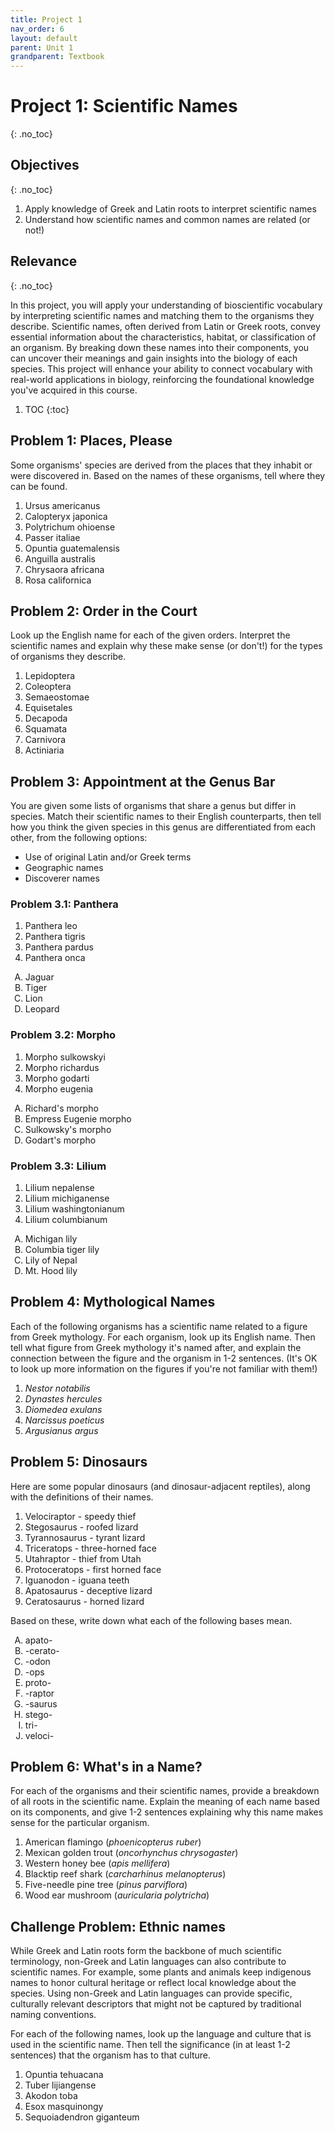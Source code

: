 ```yaml
---
title: Project 1
nav_order: 6
layout: default
parent: Unit 1
grandparent: Textbook
---
```


# Project 1: Scientific Names
{: .no_toc}

## Objectives
{: .no_toc}

1. Apply knowledge of Greek and Latin roots to interpret scientific names
2. Understand how scientific names and common names are related (or not!)

## Relevance
{: .no_toc}

In this project, you will apply your understanding of bioscientific vocabulary by interpreting scientific names and matching them to the organisms they describe. Scientific names, often derived from Latin or Greek roots, convey essential information about the characteristics, habitat, or classification of an organism. By breaking down these names into their components, you can uncover their meanings and gain insights into the biology of each species. This project will enhance your ability to connect vocabulary with real-world applications in biology, reinforcing the foundational knowledge you've acquired in this course.

1. TOC
{:toc}

## Problem 1: Places, Please

Some organisms' species are derived from the places that they inhabit or were discovered in. Based on the names of these organisms, tell where they can be found.

1. Ursus americanus
2. Calopteryx japonica
3. Polytrichum ohioense
4. Passer italiae
5. Opuntia guatemalensis
6. Anguilla australis
7. Chrysaora africana
8. Rosa californica

## Problem 2: Order in the Court

Look up the English name for each of the given orders. Interpret the scientific names and explain why these make sense (or don't!) for the types of organisms they describe.

1. Lepidoptera
2. Coleoptera
3. Semaeostomae
4. Equisetales
5. Decapoda
6. Squamata
7. Carnivora
8. Actiniaria

## Problem 3: Appointment at the Genus Bar

You are given some lists of organisms that share a genus but differ in species. Match their scientific names to their English counterparts, then tell how you think the given species in this genus are differentiated from each other, from the following options:

* Use of original Latin and/or Greek terms
* Geographic names
* Discoverer names

### Problem 3.1: Panthera

1. Panthera leo
2. Panthera tigris
3. Panthera pardus
4. Panthera onca

<ol type="A">
 <li>Jaguar</li>
 <li>Tiger</li>
 <li>Lion</li>
 <li>Leopard</li>
</ol>

### Problem 3.2: Morpho

1. Morpho sulkowskyi
2. Morpho richardus
3. Morpho godarti
4. Morpho eugenia

<ol type="A">
 <li>Richard's morpho</li>
 <li>Empress Eugenie morpho</li>
 <li>Sulkowsky's morpho</li>
 <li>Godart's morpho</li>
</ol>

### Problem 3.3: Lilium

1. Lilium nepalense
2. Lilium michiganense
3. Lilium washingtonianum
4. Lilium columbianum

<ol type="A">
 <li>Michigan lily</li>
 <li>Columbia tiger lily</li>
 <li>Lily of Nepal</li>
 <li>Mt. Hood lily</li>
</ol>

## Problem 4: Mythological Names

Each of the following organisms has a scientific name related to a figure from Greek mythology. For each organism, look up its English name. Then tell what figure from Greek mythology it's named after, and explain the connection between the figure and the organism in 1-2 sentences. (It's OK to look up more information on the figures if you're not familiar with them!)

1. *Nestor notabilis*
2. *Dynastes hercules*
3. *Diomedea exulans*
4. *Narcissus poeticus*
5. *Argusianus argus*

## Problem 5: Dinosaurs

Here are some popular dinosaurs (and dinosaur-adjacent reptiles), along with the definitions of their names. 

1. Velociraptor - speedy thief
2. Stegosaurus - roofed lizard
3. Tyrannosaurus - tyrant lizard
4. Triceratops - three-horned face
5. Utahraptor - thief from Utah
6. Protoceratops - first horned face
7. Iguanodon - iguana teeth
8. Apatosaurus - deceptive lizard
9. Ceratosaurus - horned lizard

Based on these, write down what each of the following bases mean.

<ol type="A">
 <li>apato-</li>
 <li>-cerato-</li>
 <li>-odon</li>
 <li>-ops</li>
 <li>proto-</li>
 <li>-raptor</li>
 <li>-saurus</li>
 <li>stego-</li>
 <li>tri-</li>
 <li>veloci-</li>
</ol>

## Problem 6: What's in a Name?

For each of the organisms and their scientific names, provide a breakdown of all roots in the scientific name. Explain the meaning of each name based on its components, and give 1-2 sentences explaining why this name makes sense for the particular organism.

1. American flamingo (*phoenicopterus ruber*)
2. Mexican golden trout (*oncorhynchus chrysogaster*)
3. Western honey bee (*apis mellifera*)
4. Blacktip reef shark (*carcharhinus melanopterus*)
5. Five-needle pine tree (*pinus parviflora*)
6. Wood ear mushroom (*auricularia polytricha*)

## Challenge Problem: Ethnic names

While Greek and Latin roots form the backbone of much scientific terminology, non-Greek and Latin languages can also contribute to scientific names. For example, some plants and animals keep indigenous names to honor cultural heritage or reflect local knowledge about the species. Using non-Greek and Latin languages can provide specific, culturally relevant descriptors that might not be captured by traditional naming conventions.

For each of the following names, look up the language and culture that is used in the scientific name. Then tell the significance (in at least 1-2 sentences) that the organism has to that culture.

1. Opuntia tehuacana
2. Tuber lijiangense
3. Akodon toba
4. Esox masquinongy
5. Sequoiadendron giganteum

